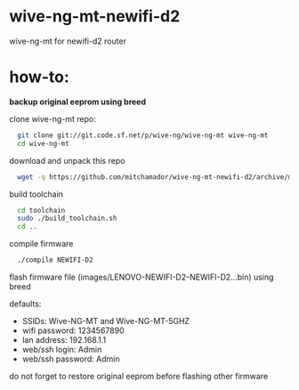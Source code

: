 # wive-ng-mt-newifi-d2
wive-ng-mt for newifi-d2 router

# how-to:

**backup original eeprom using breed**

clone wive-ng-mt repo:
```sh
  git clone git://git.code.sf.net/p/wive-ng/wive-ng-mt wive-ng-mt
  cd wive-ng-mt
```

download and unpack this repo
```sh
  wget -q https://github.com/mitchamador/wive-ng-mt-newifi-d2/archive/master.tar.gz -O - | tar --strip-components=1 -zxf -
```

build toolchain
```sh
  cd toolchain
  sudo ./build_toolchain.sh
  cd ..
```

compile firmware
```sh
  ./compile NEWIFI-D2
```

flash firmware file (images/LENOVO-NEWIFI-D2-NEWIFI-D2...bin) using breed

defaults:
- SSIDs: Wive-NG-MT and Wive-NG-MT-5GHZ
- wifi password: 1234567890
- lan address: 192.168.1.1
- web/ssh login: Admin
- web/ssh password: Admin

do not forget to restore original eeprom before flashing other firmware
